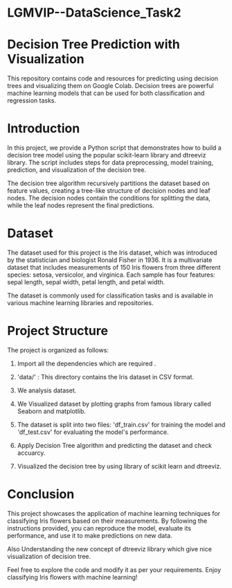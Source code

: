 # LGMVIP--DataScience_Task2

# Decision Tree Prediction with Visualization

This repository contains code and resources for predicting using decision trees and visualizing them on Google Colab. Decision trees are powerful machine learning models that can be used for both classification and regression tasks.

# Introduction

In this project, we provide a Python script that demonstrates how to build a decision tree model using the popular scikit-learn library and dtreeviz library. The script includes steps for data preprocessing, model training, prediction, and visualization of the decision tree.

The decision tree algorithm recursively partitions the dataset based on feature values, creating a tree-like structure of decision nodes and leaf nodes. The decision nodes contain the conditions for splitting the data, while the leaf nodes represent the final predictions.

# Dataset

The dataset used for this project is the Iris dataset, which was introduced by the statistician and biologist Ronald Fisher in 1936. It is a multivariate dataset that includes measurements of 150 Iris flowers from three different species: setosa, versicolor, and virginica. Each sample has four features: sepal length, sepal width, petal length, and petal width.

The dataset is commonly used for classification tasks and is available in various machine learning libraries and repositories.

# Project Structure

The project is organized as follows:

1. Import all the dependencies which are required .


2. 'data/' : This directory contains the Iris dataset in CSV format.

3. We analysis dataset.

4. We Visualized dataset by plotting graphs from famous library called Seaborn and matplotlib.

5. The dataset is split into two files: 'df_train.csv' for training the model and 'df_test.csv' for evaluating the model's performance.

6. Apply Decision Tree algorithm and predicting the dataset and check accuarcy.

7. Visualized the decision tree by using library of scikit learn and dtreeviz.

# Conclusion

This project showcases the application of machine learning techniques for classifying Iris flowers based on their measurements. By following the instructions provided, you can reproduce the model, evaluate its performance, and use it to make predictions on new data.

Also Understanding the new concept of dtreeviz library which give nice visualization of decision tree.

Feel free to explore the code and modify it as per your requirements. Enjoy classifying Iris flowers with machine learning!
